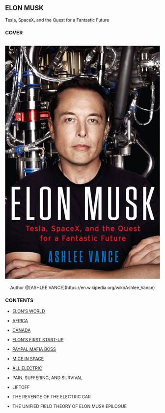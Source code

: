 ELON MUSK
---

Tesla, SpaceX, and the Quest for a Fantastic Future

### COVER

<br>

<div align=center>
  <img src="./screenshot/cover.jpg"/>
</div>

<br>

<div align=center>
  <span>Author @[ASHLEE VANCE](https://en.wikipedia.org/wiki/Ashlee_Vance)</span>
</div>


### CONTENTS

- [ELON'S WORLD](https://github.com/johnnynode/Elon-Musk/blob/master/CONTENTS/1.ELON'S%20WORLD.md)

- [AFRICA](https://github.com/johnnynode/Elon-Musk/blob/master/CONTENTS/2.AFRICA.md)

- [CANADA](https://github.com/johnnynode/Elon-Musk/blob/master/CONTENTS/3.CANADA.md)

- [ELON'S FIRST START-UP](https://github.com/johnnynode/Elon-Musk/blob/master/CONTENTS/4.ELON'S%20FIRST%20START-UP.md)

- [PAYPAL MAFIA BOSS](https://github.com/johnnynode/Elon-Musk/blob/master/CONTENTS/5.PAYPAL%20MAFIA%20BOSS.md)

- [MICE IN SPACE](https://github.com/johnnynode/Elon-Musk/blob/master/CONTENTS/6.MICE%20IN%20SPAC.md)

- [ALL ELECTRIC](https://github.com/johnnynode/Elon-Musk/blob/master/CONTENTS/7.ALL%20ELECTRIC.md)

- PAIN, SUFFERING, AND SURVIVAL

- LIFTOFF

- THE REVENGE OF THE ELECTRIC CAR

- THE UNIFIED FIELD THEORY OF ELON MUSK EPILOGUE